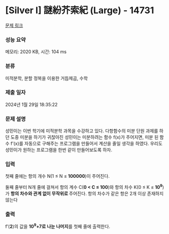 # [Silver I] 謎紛芥索紀 (Large) - 14731 

[문제 링크](https://www.acmicpc.net/problem/14731) 

### 성능 요약

메모리: 2020 KB, 시간: 104 ms

### 분류

미적분학, 분할 정복을 이용한 거듭제곱, 수학

### 제출 일자

2024년 1월 29일 18:35:22

### 문제 설명

<p>성민이는 이번 학기에 미적분학 과목을 수강하고 있다. 다항함수의 미분 단원 과제를 하던 도중 미분을 하기가 귀찮아진 성민이는 미분하려는 함수 f(x)가 주어지면, 미분 된 함수 f’(x)를 자동으로 구해주는 프로그램을 만들어서 계산을 줄일 생각을 하였다. 우리도 성민이가 원하는 프로그램을 한번 같이 만들어보도록 하자.</p>

### 입력 

 <p>첫째 줄에는 항의 개수 N(1 ≤ N ≤ <strong>100000</strong>)이 주어진다.</p>

<p>둘째 줄부터 N개 줄에 걸쳐서 항의 계수 C(<strong>0 < C ≤ 100</strong>)와 항의 차수 K(0 ≤ K ≤ <strong>10<sup>9</sup></strong>)가 <strong>항의 차수와 관계 없이 무작위로 </strong>주어진다. 항의 차수가 같은 항은 2개 이상 존재하지 않는다</p>

### 출력 

 <p>f’(<strong>2</strong>)의 값을 <strong>10<sup>9</sup>+7로 나눈 나머지</strong>를 첫째 줄에 출력한다.</p>

